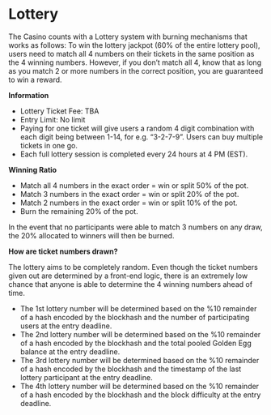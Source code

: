 # Lottery

The Casino counts with a Lottery system with burning mechanisms that works as follows: To win the lottery jackpot (60% of the entire lottery pool), users need to match all 4 numbers on their tickets in the same position as the 4 winning numbers. However, if you don’t match all 4, know that as long as you match 2 or more numbers in the correct position, you are guaranteed to win a reward.

**Information**

* Lottery Ticket Fee: TBA
* Entry Limit: No limit
* Paying for one ticket will give users a random 4 digit combination with each digit being between 1-14, for e.g. “3-2-7-9”. Users can buy multiple tickets in one go.
* Each full lottery session is completed every 24 hours at 4 PM (EST).

**Winning Ratio**

* Match all 4 numbers in the exact order = win or split 50% of the pot.
* Match 3 numbers in the exact order = win or split 20% of the pot.
* Match 2 numbers in the exact order = win or split 10% of the pot.
* Burn the remaining 20% of the pot.

In the event that no participants were able to match 3 numbers on any draw, the 20% allocated to winners will then be burned.

**How are ticket numbers drawn?**

The lottery aims to be completely random. Even though the ticket numbers given out are determined by a front-end logic, there is an extremely low chance that anyone is able to determine the 4 winning numbers ahead of time.

* The 1st lottery number will be determined based on the %10 remainder of a hash encoded by the blockhash and the number of participating users at the entry deadline.
* The 2nd lottery number will be determined based on the %10 remainder of a hash encoded by the blockhash and the total pooled Golden Egg balance at the entry deadline.
* The 3rd lottery number will be determined based on the %10 remainder of a hash encoded by the blockhash and the timestamp of the last lottery participant at the entry deadline.
* The 4th lottery number will be determined based on the %10 remainder of a hash encoded by the blockhash and the block difficulty at the entry deadline.
